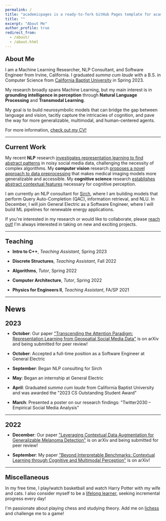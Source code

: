 ```yaml
---
permalink: /
title: "academicpages is a ready-to-fork GitHub Pages template for academic personal websites"
title: ""
excerpt: "About Me"
author_profile: true
redirect_from:
  - /about/
  - /about.html
---
```

<p style="margin-bottom:10px; font-size: 20px"><b>About Me</b></p>

<p style="font-size: 14px">I am a Machine Learning Researcher, NLP Consultant, and Software Engineer from Irvine, California. I graduated <i>summa cum laude</i> with a B.S. in Computer Science from <a href="https://calbaptist.edu" target="_blank">California Baptist University</a> in Spring 2023.
</p>
<p style="font-size: 14px">My research broadly spans Machine Learning, but my main interest is in <b>grounding intelligence in perception</b> through <b>Natural Language Processing</b> and <b>Transmodal Learning</b>.
</p>
<p style="font-size: 14px">My goal is to build neurosymbolic models that can bridge the gap between language and vision, tacitly capture the intricacies of cognition, and pave the way for more generalizable, multimodal, and human-centered agents.
</p>
<p style="font-size: 14px">For more information, <a href="https://nickdisanto.github.io/assets/pdfs/NickDiSanto_CV.pdf" target="_blank">check out my CV!</a></p>

------------------
<p style="margin-bottom:10px; font-size: 20px"><b>Current Work</b></p>
<p style="font-size: 14px">My recent <b>NLP</b> research <a href="https://arxiv.org/abs/2310.05378" target="_blank">investigates representation learning to find abstract patterns</a> in noisy social media data, challenging the necessity of complex algorithms. My <b>computer vision</b> research <a href="https://arxiv.org/abs/2212.05116" target="_blank">proposes a novel approach to data preprocessing</a> that makes medical imaging models more generalizable and accessible. My <b>cognitive science</b> research <a href="https://arxiv.org/abs/2304.00002" target="_blank">establishes abstract contextual features</a> necessary for cognitive perception.
</p>
<p style="font-size: 14px">I am currently an NLP consultant for <a href="https://bento.me/sirch" target="_blank">Sirch</a>, where I am building models that perform Query Auto-Completion (QAC), information retrieval, and NLU. In December, I will join General Electric as a Software Engineer, where I will build ML pipelines for renewable energy applications.
</p>
<p style="font-size: 14px">If you're interested in my research or would like to collaborate, please <a href="mailto:nick.c.disanto@gmail.com">reach out!</a> I'm always interested in taking on new and exciting projects.</p>

------------------
<p style="margin-bottom:5px; font-size: 20px"><b>Teaching</b></p>
<ul style="list-style-type:disc; margin-top:-2px">
  <li><p style="margin-bottom:5px; font-size: 14px"><b>Intro to C++</b>, <i>Teaching Assistant</i>, Spring 2023</p></li>
  <li><p style="margin-bottom:5px; font-size: 14px"><b>Discrete Structures</b>, <i>Teaching Assistant</i>, Fall 2022</p></li>
  <li><p style="margin-bottom:5px; font-size: 14px"><b>Algorithms</b>, <i>Tutor</i>, Spring 2022</p></li>
  <li><p style="margin-bottom:5px; font-size: 14px"><b>Computer Architecture</b>, <i>Tutor</i>, Spring 2022</p></li>
  <li><p style="margin-bottom:5px; font-size: 14px"><b>Physics for Engineers II</b>, <i>Teaching Assistant</i>, FA/SP 2021</p></li>
</ul>

------------------
<p style="margin-bottom:13px; font-size: 24px"><b>News</b></p>

<p style="margin-bottom:5px; font-size: 20px"><b>2023</b></p>
<ul style="list-style-type:disc; margin-top:-2px">
  <li><p style="margin-bottom:5px; font-size: 14px"><b>October</b>: Our paper <a href="https://arxiv.org/abs/2310.05378" target="_blank">"Transcending the Attention Paradigm: Representation Learning from Geospatial Social Media Data"</a> is on arXiv and being submitted for peer review!</p></li>
  <li><p style="margin-bottom:5px; font-size: 14px"><b>October</b>: Accepted a full-time position as a Software Engineer at General Electric</p></li>
  <li><p style="margin-bottom:5px; font-size: 14px"><b>September</b>: Began NLP consulting for Sirch</p></li>
  <li><p style="margin-bottom:5px; font-size: 14px"><b>May</b>: Began an internship at General Electric</p></li>
  <li><p style="margin-bottom:5px; font-size: 14px"><b>April</b>: Graduated <i>summa cum laude</i> from California Baptist University and was awarded the "2023 CS Outstanding Student Award"</p></li>
  <li><p style="font-size: 14px"><b>March</b>: Presented a poster on our research findings: "Twitter2030 – Empirical Social Media Analysis"</p></li>
</ul>

------------------
<p style="margin-bottom:5px; font-size: 20px"><b>2022</b></p>
<ul style="list-style-type:disc; margin-top:-2px">
  <li><p style="margin-bottom:5px; font-size: 14px"><b>December</b>: Our paper <a href="https://arxiv.org/abs/2212.05116" target="_blank">"Leveraging Contextual Data Augmentation for Generalizable Melanoma Detection"</a> is on arXiv and being submitted for peer review!</p></li>
  <li><p style="font-size: 14px"><b>September</b>: My paper <a href="https://arxiv.org/abs/2304.00002" target="_blank">"Beyond Interpretable Benchmarks: Contextual Learning through Cognitive and Multimodal Perception"</a> is on arXiv!</p></li>
</ul>

------------------
<p style="margin-bottom:10px; font-size: 20px"><b>Miscellaneous</b></p>
<p style="font-size: 14px">In my free time, I play/watch basketball and watch Harry Potter with my wife and cats. I also consider myself to be a <a href="https://medium.com/dear-family/curiosity-is-your-superpower-how-to-become-a-lifelong-learner-8ca5eeb6fe37" target="_blank">lifelong learner</a>, seeking incremental progress every day!
</p>
<p style="font-size: 14px">I'm passionate about playing chess and studying theory. Add me on <a href="https://lichess.org/@/Ncd3030" target="_blank">lichess</a> and challenge me to a game!</p>
